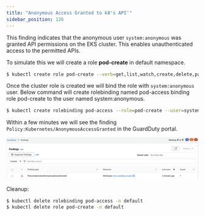 ```yaml
---
title: "Anonymous Access Granted to k8's API'"
sidebar_position: 126
---
```


This finding indicates that the anonymous user `system:anonymous` was granted API permissions on the EKS cluster. This enables unauthenticated access to the permitted APIs.

To simulate this we will create a role **pod-create** in default namespace.

```bash
$ kubectl create role pod-create --verb=get,list,watch,create,delete,patch --resource=pods -n default
```

Once the cluster role is created we will bind the role with `system:anonymous` user. Below command will create rolebinding named pod-access binding role pod-create to the user named system:anonymous.

```bash
$ kubectl create rolebinding pod-access --role=pod-create --user=system:anonymous
```

Within a few minutes we will see the finding `Policy:Kubernetes/AnonymousAccessGranted` in the GuardDuty portal.

![](Policy_AnonymousAccessGranted.png)

Cleanup:

```bash
$ kubectl delete rolebinding pod-access -n default
$ kubectl delete role pod-create -n default
```
